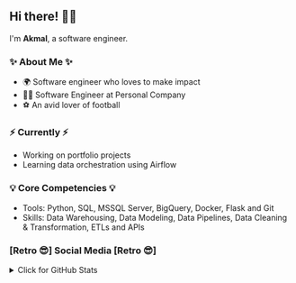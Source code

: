 ## Hi there! 🙋‍♂️

I'm __Akmal__, a software engineer.

### ✨ About Me ✨
- 🌍 Software engineer who loves to make impact
- 👨‍💻 Software Engineer at Personal Company
- :soccer: An avid lover of football

### ⚡️ Currently ⚡️
- Working on portfolio projects 
- Learning data orchestration using Airflow

### 💡 Core Competencies 💡
- Tools: Python, SQL, MSSQL Server, BigQuery, Docker, Flask and Git
- Skills:  Data Warehousing, Data Modeling, Data Pipelines, Data Cleaning & Transformation, ETLs and APIs 

### [Retro 😎] Social Media [Retro 😎]


<!--| <img align="center" src="https://github-readme-stats.vercel.app/api?username=akmalraz&show_icons=true&include_all_commits=true&theme=buefy&hide_border=true"/> |<img align="center" src="https://github-readme-stats.vercel.app/api/top-langs/?username=akmalraz&layout=compact&theme=buefy&hide_border=true"/> |
| ------------- | ------------- |
-->

<!-- 2020 graph
<img src="https://github.com/akmalraz/akmalraz/blob/master/ezgif-4-5370f601a9b3.gif" width="700"> -->

<!-- 2021 Skyline -->

<details>
<summary>Click for GitHub Stats</summary>

<img src="https://github-readme-stats.vercel.app/api?username=akmalraz&show_icons=true&include_all_commits=true&count_private=true&theme=jolly&layout=compact" alt="GitHub Stats for akmalraz" width="700">

<img src="https://github-readme-streak-stats.herokuapp.com?user=akmalraz&theme=jolly" width="700">

  </details>
